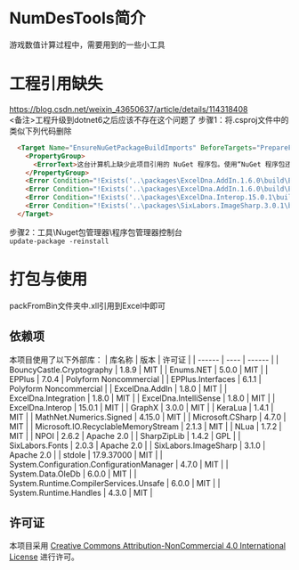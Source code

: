 # NumDesTools简介
游戏数值计算过程中，需要用到的一些小工具
# 工程引用缺失
https://blog.csdn.net/weixin_43650637/article/details/114318408<br> <备注>工程升级到dotnet6之后应该不存在这个问题了
步骤1：将.csproj文件中的类似下列代码删除
~~~ Html
  <Target Name="EnsureNuGetPackageBuildImports" BeforeTargets="PrepareForBuild">
    <PropertyGroup>
      <ErrorText>这台计算机上缺少此项目引用的 NuGet 程序包。使用“NuGet 程序包还原”可下载这些程序包。有关更多信息，请参见 http://go.microsoft.com/fwlink/?LinkID=322105。缺少的文件是 {0}。</ErrorText>
    </PropertyGroup>
    <Error Condition="!Exists('..\packages\ExcelDna.AddIn.1.6.0\build\ExcelDna.AddIn.props')" Text="$([System.String]::Format('$(ErrorText)', '..\packages\ExcelDna.AddIn.1.6.0\build\ExcelDna.AddIn.props'))" />
    <Error Condition="!Exists('..\packages\ExcelDna.AddIn.1.6.0\build\ExcelDna.AddIn.targets')" Text="$([System.String]::Format('$(ErrorText)', '..\packages\ExcelDna.AddIn.1.6.0\build\ExcelDna.AddIn.targets'))" />
    <Error Condition="!Exists('..\packages\ExcelDna.Interop.15.0.1\build\ExcelDna.Interop.targets')" Text="$([System.String]::Format('$(ErrorText)', '..\packages\ExcelDna.Interop.15.0.1\build\ExcelDna.Interop.targets'))" />
    <Error Condition="!Exists('..\packages\SixLabors.ImageSharp.3.0.1\build\SixLabors.ImageSharp.props')" Text="$([System.String]::Format('$(ErrorText)', '..\packages\SixLabors.ImageSharp.3.0.1\build\SixLabors.ImageSharp.props'))" />
  </Target>
~~~
步骤2：工具\Nuget包管理器\程序包管理器控制台<br>
`update-package -reinstall`
# 打包与使用
  packFromBin文件夹中.xll引用到Excel中即可
## 依赖项
本项目使用了以下外部库：
| 库名称 | 版本 | 许可证 |
| ------ | ---- | ------ |
| BouncyCastle.Cryptography | 1.8.9 | MIT |
| Enums.NET | 5.0.0 | MIT |
| EPPlus | 7.0.4 | Polyform Noncommercial |
| EPPlus.Interfaces | 6.1.1 | Polyform Noncommercial |
| ExcelDna.AddIn | 1.8.0 | MIT |
| ExcelDna.Integration | 1.8.0 | MIT |
| ExcelDna.IntelliSense | 1.8.0 | MIT |
| ExcelDna.Interop | 15.0.1 | MIT |
| GraphX | 3.0.0 | MIT |
| KeraLua | 1.4.1 | MIT |
| MathNet.Numerics.Signed | 4.15.0 | MIT |
| Microsoft.CSharp | 4.7.0 | MIT |
| Microsoft.IO.RecyclableMemoryStream | 2.1.3 | MIT |
| NLua | 1.7.2 | MIT |
| NPOI | 2.6.2 | Apache 2.0 |
| SharpZipLib | 1.4.2 | GPL |
| SixLabors.Fonts | 2.0.3 | Apache 2.0 |
| SixLabors.ImageSharp | 3.1.0 | Apache 2.0 |
| stdole | 17.9.37000 | MIT |
| System.Configuration.ConfigurationManager | 4.7.0 | MIT |
| System.Data.OleDb | 6.0.0 | MIT |
| System.Runtime.CompilerServices.Unsafe | 6.0.0 | MIT |
| System.Runtime.Handles | 4.3.0 | MIT |
## 许可证
本项目采用 [Creative Commons Attribution-NonCommercial 4.0 International License](https://creativecommons.org/licenses/by-nc/4.0/deed.zh) 进行许可。
